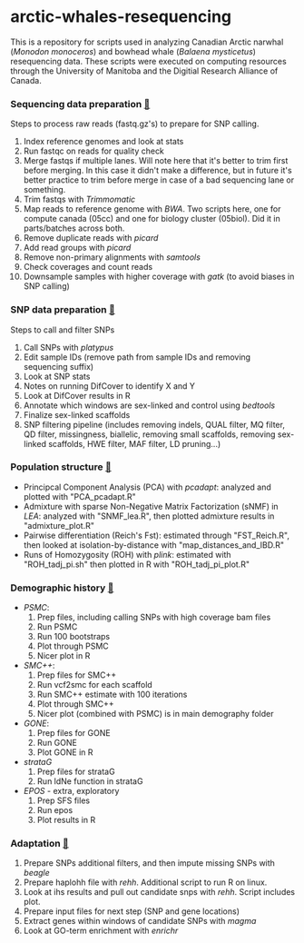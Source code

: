 # arctic-whales-resequencing
This is a repository for scripts used in analyzing Canadian Arctic narwhal (*Monodon monoceros*) and bowhead whale (*Balaena mysticetus*) resequencing data. These scripts were executed on computing resources through the University of Manitoba and the Digitial Research Alliance of Canada. 

### Sequencing data preparation [:file_folder:](https://github.com/edegreef/arctic-whales-resequencing/tree/main/sequence_data_prep)
Steps to process raw reads (fastq.gz's) to prepare for SNP calling.
01. Index reference genomes and look at stats
02. Run fastqc on reads for quality check
03. Merge fastqs if multiple lanes. Will note here that it's better to trim first before merging. In this case it didn't make a difference, but in future it's better practice to trim before merge in case of a bad sequencing lane or something.
04. Trim fastqs with *Trimmomatic*
05. Map reads to reference genome with *BWA*. Two scripts here, one for compute canada (05cc) and one for biology cluster (05biol). Did it in parts/batches across both.
06. Remove duplicate reads with *picard*
07. Add read groups with *picard*
08. Remove non-primary alignments with *samtools*
09. Check coverages and count reads
10. Downsample samples with higher coverage with *gatk* (to avoid biases in SNP calling)


### SNP data preparation [:file_folder:](https://github.com/edegreef/arctic-whales-resequencing/tree/main/snps_prep)
Steps to call and filter SNPs
01. Call SNPs with *platypus*
02. Edit sample IDs (remove path from sample IDs and removing sequencing suffix)
03. Look at SNP stats
04. Notes on running DifCover to identify X and Y
05. Look at DifCover results in R
06. Annotate which windows are sex-linked and control using *bedtools*
07. Finalize sex-linked scaffolds
08. SNP filtering pipeline (includes removing indels, QUAL filter, MQ filter, QD filter, missingness, biallelic, removing small scaffolds, removing sex-linked scaffolds, HWE filter, MAF filter, LD pruning...)


### Population structure [:file_folder:](https://github.com/edegreef/arctic-whales-resequencing/tree/main/pop_structure)
* Principcal Component Analysis (PCA) with *pcadapt*: analyzed and plotted with "PCA_pcadapt.R"
* Admixture with sparse Non-Negative Matrix Factorization (sNMF) in *LEA*: analyzed with "SNMF_lea.R", then plotted admixture results in "admixture_plot.R"
* Pairwise differentiation (Reich's Fst): estimated through "FST_Reich.R", then looked at isolation-by-distance with "map_distances_and_IBD.R"
* Runs of Homozygosity (ROH) with *plink*: estimated with "ROH_tadj_pi.sh" then plotted in R with "ROH_tadj_pi_plot.R"
  
### Demographic history [:file_folder:](https://github.com/edegreef/arctic-whales-resequencing/tree/main/demography)
* *PSMC*:
  1. Prep files, including calling SNPs with high coverage bam files
  2. Run PSMC
  3. Run 100 bootstraps
  4. Plot through PSMC
  5. Nicer plot in R
* *SMC++*:
  1. Prep files for SMC++
  2. Run vcf2smc for each scaffold
  3. Run SMC++ estimate with 100 iterations
  4. Plot through SMC++
  5. Nicer plot (combined with PSMC) is in main demography folder
* *GONE*:
  1. Prep files for GONE
  2. Run GONE
  3. Plot GONE in R
* *strataG*
  1. Prep files for strataG
  2. Run ldNe function in strataG
* *EPOS* - extra, exploratory
  1. Prep SFS files
  2. Run epos
  3. Plot results in R

### Adaptation [:file_folder:](https://github.com/edegreef/arctic-whales-resequencing/tree/main/adaptation)
01. Prepare SNPs additional filters, and then impute missing SNPs with *beagle*
02. Prepare haplohh file with *rehh*. Additional script to run R on linux.
03. Look at ihs results and pull out candidate snps with *rehh*. Script includes plot.
04. Prepare input files for next step (SNP and gene locations) 
05. Extract genes within windows of candidate SNPs with *magma*
06. Look at GO-term enrichment with *enrichr*


